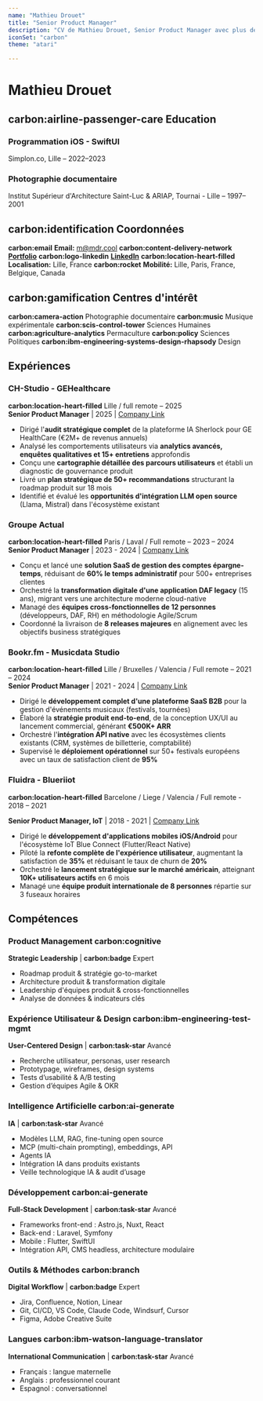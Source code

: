 ```yaml
---
name: "Mathieu Drouet"
title: "Senior Product Manager"
description: "CV de Mathieu Drouet, Senior Product Manager avec plus de 10 ans d'expérience en gestion de produits numériques et transformation digitale."
iconSet: "carbon"
theme: "atari"

---
```


# Mathieu Drouet

## **carbon:airline-passenger-care** Education

### Programmation iOS - SwiftUI
Simplon.co, Lille – 2022–2023

### Photographie documentaire
Institut Supérieur d'Architecture Saint-Luc & ARIAP, Tournai - Lille – 1997–2001

## **carbon:identification** Coordonnées

**carbon:email** **Email:** m@mdr.cool
**carbon:content-delivery-network**  [**Portfolio**](https://cv.drouet.io)
**carbon:logo-linkedin** [**LinkedIn**](https://linkedin.com/in/mathieudrouet)
**carbon:location-heart-filled** **Localisation:** Lille, France
**carbon:rocket** **Mobilité:** Lille, Paris, France, Belgique, Canada

## **carbon:gamification** Centres d'intérêt

**carbon:camera-action** Photographie documentaire
**carbon:music** Musique expérimentale
**carbon:scis-control-tower** Sciences Humaines
**carbon:agriculture-analytics** Permaculture
**carbon:policy** Sciences Politiques
**carbon:ibm-engineering-systems-design-rhapsody** Design

## Expériences

### CH-Studio - GEHealthcare
**carbon:location-heart-filled** Lille / full remote – 2025  
**Senior Product Manager** | 2025 | [Company Link](https://chstudio.fr/project/plateforme-de-gestion-de-donnees-dicom/)

- Dirigé l'**audit stratégique complet** de la plateforme IA Sherlock pour GE HealthCare (€2M+ de revenus annuels)
- Analysé les comportements utilisateurs via **analytics avancés, enquêtes qualitatives et 15+ entretiens** approfondis
- Conçu une **cartographie détaillée des parcours utilisateurs** et établi un diagnostic de gouvernance produit
- Livré un **plan stratégique de 50+ recommandations** structurant la roadmap produit sur 18 mois
- Identifié et évalué les **opportunités d'intégration LLM open source** (Llama, Mistral) dans l'écosystème existant

### Groupe Actual
**carbon:location-heart-filled** Paris / Laval / Full remote – 2023 – 2024  
**Senior Product Manager** | 2023 - 2024 | [Company Link](https://www.groupeactual.eu/)

- Conçu et lancé une **solution SaaS de gestion des comptes épargne-temps**, réduisant de **60% le temps administratif** pour 500+ entreprises clientes
- Orchestré la **transformation digitale d'une application DAF legacy** (15 ans), migrant vers une architecture moderne cloud-native
- Managé des **équipes cross-fonctionnelles de 12 personnes** (développeurs, DAF, RH) en méthodologie Agile/Scrum
- Coordonné la livraison de **8 releases majeures** en alignement avec les objectifs business stratégiques

### Bookr.fm - Musicdata Studio 
**carbon:location-heart-filled** Lille / Bruxelles / Valencia / Full remote – 2021 – 2024   
**Senior Product Manager** | 2021 - 2024 | [Company Link](https://bookr.fm/)

- Dirigé le **développement complet d'une plateforme SaaS B2B** pour la gestion d'événements musicaux (festivals, tournées)
- Élaboré la **stratégie produit end-to-end**, de la conception UX/UI au lancement commercial, générant **€500K+ ARR**
- Orchestré l'**intégration API native** avec les écosystèmes clients existants (CRM, systèmes de billetterie, comptabilité)
- Supervisé le **déploiement opérationnel** sur 50+ festivals européens avec un taux de satisfaction client de **95%**

### Fluidra - Blueriiot
**carbon:location-heart-filled** Barcelone / Liege / Valencia / Full remote - 2018 – 2021  

**Senior Product Manager, IoT** | 2018 - 2021 | [Company Link](https://www.fluidra.com/)

- Dirigé le **développement d'applications mobiles iOS/Android** pour l'écosystème IoT Blue Connect (Flutter/React Native)
- Piloté la **refonte complète de l'expérience utilisateur**, augmentant la satisfaction de **35%** et réduisant le taux de churn de **20%**
- Orchestré le **lancement stratégique sur le marché américain**, atteignant **10K+ utilisateurs actifs** en 6 mois
- Managé une **équipe produit internationale de 8 personnes** répartie sur 3 fuseaux horaires

## Compétences

### Product Management **carbon:cognitive**
**Strategic Leadership** | **carbon:badge** Expert

- Roadmap produit & stratégie go-to-market  
- Architecture produit & transformation digitale  
- Leadership d'équipes produit & cross-fonctionnelles  
- Analyse de données & indicateurs clés

### Expérience Utilisateur & Design **carbon:ibm-engineering-test-mgmt**
**User-Centered Design** | **carbon:task-star** Avancé

- Recherche utilisateur, personas, user research
- Prototypage, wireframes, design systems
- Tests d’usabilité & A/B testing
- Gestion d’équipes Agile & OKR

### Intelligence Artificielle **carbon:ai-generate**
**IA** | **carbon:task-star** Avancé
 
- Modèles LLM, RAG, fine-tuning open source  
- MCP (multi-chain prompting), embeddings, API
- Agents IA 
- Intégration IA dans produits existants  
- Veille technologique IA & audit d’usage  

### Développement **carbon:ai-generate**
**Full-Stack Development** | **carbon:task-star** Avancé
 
- Frameworks front-end : Astro.js, Nuxt, React  
- Back-end : Laravel, Symfony  
- Mobile : Flutter, SwiftUI  
- Intégration API, CMS headless, architecture modulaire
  
### Outils & Méthodes **carbon:branch**
**Digital Workflow** | **carbon:badge** Expert

- Jira, Confluence, Notion, Linear
- Git, CI/CD, VS Code, Claude Code, Windsurf, Cursor
- Figma, Adobe Creative Suite

### Langues **carbon:ibm-watson-language-translator**
**International Communication** | **carbon:task-star** Avancé

- Français : langue maternelle
- Anglais : professionnel courant
- Espagnol : conversationnel